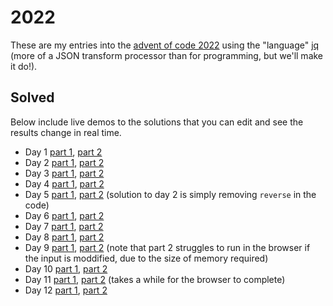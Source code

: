 # 2022

These are my entries into the [advent of code 2022](https://adventofcode.com/2022) using the "language" [jq](https://stedolan.github.io/jq/) (more of a JSON transform processor than for programming, but we'll make it do!).

## Solved

Below include live demos to the solutions that you can edit and see the results change in real time.

- Day 1 [part 1](https://jqterm.com/ff764509777096eb5a92fc89baa13547?query=split%28%22%5Cn%5Cn%22%29%20%7C%20map%28split%28%22%5Cn%22%29%20%7C%20map%28tonumber%3F%29%20%7C%20add%29%20%7C%20max&slurp=true&raw-input=true), [part 2](https://jqterm.com/ff764509777096eb5a92fc89baa13547?query=split%28%22%5Cn%5Cn%22%29%20%7C%20map%28split%28%22%5Cn%22%29%20%7C%20map%28tonumber%3F%29%20%7C%20add%29%20%7C%20sort%5B-3%3A%5D%20%7C%20add&slurp=true&raw-input=true)
- Day 2 [part 1](https://jqterm.com/a41db175eab863e7205a04275edf2da7?query=def%20values%3A%20%7B%20A%3A%20-1%2C%20B%3A%20-2%2C%20C%3A%20-3%2C%20X%3A%201%2C%20Y%3A%202%2C%20Z%3A%203%20%7D%5B.%5D%3B%0A%0A%23%20-2%20%3D%20win%2C%20-1%20%3D%20lose%2C%200%20%3D%20draw%2C%201%20%3D%20win%2C%202%20%3D%20lose%0A%23%20so%20we%20adjust%20the%20values%20for%20the%20scoring%0Adef%20score%3A%0A%20%20add%20%7C%0A%20%20if%20.%20%3D%3D%20-2%20then%201%0A%20%20elif%20.%20%3D%3D%202%20then%20-1%0A%20%20else%20.%0A%20%20end%0A%3B%0A%0Adef%20scoring%3A%20if%20.%20%3C%200%20then%200%20elif%20.%20%3D%3D%200%20then%203%20else%206%20end%3B%0A%0A%7B%20A%3A%20%22X%22%2C%20B%3A%20%22Y%22%2C%20C%3A%20%22Z%22%20%7D%20as%20%24draw%20%7C%0A%7B%20A%3A%20%22Y%22%2C%20B%3A%20%22Z%22%2C%20C%3A%20%22X%22%20%7D%20as%20%24win%20%7C%0A%7B%20A%3A%20%22Z%22%2C%20B%3A%20%22X%22%2C%20C%3A%20%22Y%22%20%7D%20as%20%24lose%20%7C%0A%0Adef%20predict%3A%0A%09if%20.%5B1%5D%20%3D%3D%20%22X%22%20then%20%5B.%5B0%5D%2C%20%24lose%5B.%5B0%5D%5D%5D%0A%09elif%20.%5B1%5D%20%3D%3D%20%22Y%22%20then%20%5B.%5B0%5D%2C%20%24draw%5B.%5B0%5D%5D%5D%0A%09else%20%5B.%5B0%5D%2C%20%24win%5B.%5B0%5D%5D%5D%0A%09end%0A%3B%0A%0Asplit%28%22%5Cn%22%29%20%7C%0Amap%28%0A%20%20select%28.%20!%3D%20%22%22%29%20%7C%20%23%20filter%20empty%0A%20%20split%28%22%20%22%29%20%7C%20%23%20get%20left%20and%20right%0A%20%20predict%20%7C%0A%20%20map%28values%29%20%7C%20%23%20convert%20to%20scoring%0A%20%20score%20as%20%24win%20%7C%20%23%20capture%20whether%20it%20was%20win%2C%20lose%20or%20draw%0A%20%20.%5B1%5D%20%2B%20%28%24win%20%7C%20scoring%29%0A%29%20%7C%20add%0A&slurp=true&raw-input=true), [part 2](https://jqterm.com/a41db175eab863e7205a04275edf2da7?query=def%20values%3A%20%7B%20A%3A%20-1%2C%20B%3A%20-2%2C%20C%3A%20-3%2C%20X%3A%201%2C%20Y%3A%202%2C%20Z%3A%203%20%7D%5B.%5D%3B%0A%0A%23%20-2%20%3D%20win%2C%20-1%20%3D%20lose%2C%200%20%3D%20draw%2C%201%20%3D%20win%2C%202%20%3D%20lose%0A%23%20so%20we%20adjust%20the%20values%20for%20the%20scoring%0Adef%20score%3A%0A%20%20add%20%7C%0A%20%20if%20.%20%3D%3D%20-2%20then%201%0A%20%20elif%20.%20%3D%3D%202%20then%20-1%0A%20%20else%20.%0A%20%20end%0A%3B%0A%0Adef%20scoring%3A%20if%20.%20%3C%200%20then%200%20elif%20.%20%3D%3D%200%20then%203%20else%206%20end%3B%0A%0A%7B%20A%3A%20%22X%22%2C%20B%3A%20%22Y%22%2C%20C%3A%20%22Z%22%20%7D%20as%20%24draw%20%7C%0A%7B%20A%3A%20%22Y%22%2C%20B%3A%20%22Z%22%2C%20C%3A%20%22X%22%20%7D%20as%20%24win%20%7C%0A%7B%20A%3A%20%22Z%22%2C%20B%3A%20%22X%22%2C%20C%3A%20%22Y%22%20%7D%20as%20%24lose%20%7C%0A%0Adef%20predict%3A%0A%09if%20.%5B1%5D%20%3D%3D%20%22X%22%20then%20%5B.%5B0%5D%2C%20%24lose%5B.%5B0%5D%5D%5D%0A%09elif%20.%5B1%5D%20%3D%3D%20%22Y%22%20then%20%5B.%5B0%5D%2C%20%24draw%5B.%5B0%5D%5D%5D%0A%09else%20%5B.%5B0%5D%2C%20%24win%5B.%5B0%5D%5D%5D%0A%09end%0A%3B%0A%0Asplit%28%22%5Cn%22%29%20%7C%0Amap%28%0A%20%20select%28.%20!%3D%20%22%22%29%20%7C%20%23%20filter%20empty%0A%20%20split%28%22%20%22%29%20%7C%20%23%20get%20left%20and%20right%0A%20%20predict%20%7C%0A%20%20map%28values%29%20%7C%20%23%20convert%20to%20scoring%0A%20%20score%20as%20%24win%20%7C%20%23%20capture%20whether%20it%20was%20win%2C%20lose%20or%20draw%0A%20%20.%5B1%5D%20%2B%20%28%24win%20%7C%20scoring%29%0A%29%20%7C%20add%0A&slurp=true&raw-input=true)
- Day 3 [part 1](https://jqterm.com/0a9a8041baad77b6f10715a57fff4adf?query=def%20mapToNumbers%3A%20explode%20%7C%20map%28.%20-%2096%29%20%7C%20map%28if%20.%20%3C%200%20then%20.%20%2B%2058%20else%20.%20end%29%3B%0A%0Adef%20findRepeating%3A%0A%20%20length%20as%20%24l%20%7C%20split%28%22%22%29%20%7C%0A%20%20%28reduce%20.%5B0%3A%24l%2F2%5D%5B%5D%20as%20%24_%20%28%7B%7D%3B%20.%20%2B%20%7B%20%22%5C%28%24_%29%22%3A%201%20%7D%20%29%29%20as%20%24start%20%7C%0A%20%20reduce%20.%5B%24l%2F2%3A%5D%5B%5D%20as%20%24_%20%28%24start%3B%20if%20.%5B%24_%5D%20%3D%3D%201%20then%20.%5B%24_%5D%20%2B%3D%201%20else%20.%20end%29%20%7C%0A%20%20to_entries%20%7C%20map%28select%28.value%20%3E%201%29%29%20%7C%20first.key%0A%3B%0A%0Adef%20parse%3A%20split%28%22%5Cn%22%29%20%7C%20map%28select%28.%20!%3D%20%22%22%29%29%3B%0A%0Aparse%20%7C%20map%28findRepeating%29%20%7C%20join%28%22%22%29%20%7C%20mapToNumbers%20%7C%20add%0A&slurp=true&raw-input=true), [part 2](https://jqterm.com/0a9a8041baad77b6f10715a57fff4adf?query=def%20mapToNumbers%3A%20explode%20%7C%20map%28.%20-%2096%29%20%7C%20map%28if%20.%20%3C%200%20then%20.%20%2B%2058%20else%20.%20end%29%3B%0A%0Adef%20findRepeating%3A%20%0A%20%20.%20as%20%24in%20%7C%20%0A%20%20%28reduce%20%28%24in%5B0%5D%20%7C%20split%28%22%22%29%29%5B%5D%20as%20%24_%20%28%7B%7D%3B%20.%20%2B%20%7B%20%24_%3A%201%20%7D%20%29%29%20%7C%20.%20as%20%24a%20%7C%0A%20%20reduce%20%28%24in%5B1%5D%20%7C%20split%28%22%22%29%29%5B%5D%20as%20%24_%20%28%24a%3B%20if%20.%5B%24_%5D%20%3D%3D%201%20then%20.%5B%24_%5D%20%2B%3D%201%20else%20.%20end%29%20%7C%20.%20as%20%24b%20%7C%0A%20%20reduce%20%28%24in%5B2%5D%20%7C%20split%28%22%22%29%29%5B%5D%20as%20%24_%20%28%24b%3B%20if%20.%5B%24_%5D%20%3D%3D%202%20then%20.%5B%24_%5D%20%2B%3D%201%20else%20.%20end%29%20%7C%0A%20%20to_entries%20%7C%20map%28select%28.value%20%3E%202%29%29%20%7C%20first.key%0A%3B%0A%0Adef%20parse%3A%20split%28%22%5Cn%22%29%20%7C%20map%28select%28.%20!%3D%20%22%22%29%29%3B%0A%0Adef%20group%28%24n%29%3A%20.%20as%20%24input%20%7C%20reduce%20range%20%280%3B%20length%3B%20%24n%29%20as%20%24i%20%28%5B%5D%3B%20.%20%2B%20%5B%24input%5B%24i%3A%24i%2B%24n%5D%5D%29%3B%0A%0Aparse%20%7C%20group%283%29%20%7C%20map%28findRepeating%29%20%7C%20join%28%22%22%29%20%7C%20mapToNumbers%20%7C%20add&slurp=true&raw-input=true)
- Day 4 [part 1](https://jqterm.com/633b9ded392c4558cdb4e70a963272bf?query=def%20parse%3A%20split%28%22%5Cn%22%29%20%7C%20map%28select%28.%20!%3D%20%22%22%29%20%7C%20split%28%22%2C%22%29%20%7C%20map%28split%28%22-%22%29%20%7C%20map%28tonumber%29%29%29%3B%0Adef%20asRange%3A%0A%09%28flatten%20%7C%20%7B%20min%3A%20min%2C%20max%3A%20max%20%7D%29%20as%20%24range%20%7C%0A%20%20map%28%0A%20%20%20%20%28.%5B0%5D%20%3E%20%24range.min%29%20or%20%28.%5B1%5D%20%3C%20%24range.max%29%0A%20%20%29%20%7C%20select%28%28.%5B0%5D%20and%20.%5B1%5D%29%20%7C%20not%29%0A%3B%0Aparse%20%7C%20map%28asRange%29%20%7C%20length%0A&slurp=true&raw-input=true), [part 2](https://jqterm.com/633b9ded392c4558cdb4e70a963272bf?query=def%20parse%3A%20split%28%22%5Cn%22%29%20%7C%20map%28select%28.%20!%3D%20%22%22%29%20%7C%20split%28%22%2C%22%29%20%7C%20map%28split%28%22-%22%29%20%7C%20map%28tonumber%29%29%29%3B%0A%0Aparse%20%7C%20map%28%0A%09%28flatten%20%7C%20max%20-%20min%29%20as%20%24range%20%7C%20%0A%09map%28max%20-%20min%29%20%7C%20%24range%20-%20add%0A%29%20%7C%20map%28select%28.%20%3E%200%20%7C%20not%29%29%20%7C%20length&slurp=true&raw-input=true)
- Day 5 [part 1](https://jqterm.com/e800b0fd6d97106e263952a776554891?query=def%20stripEmpty%3A%20map%28select%28.%20!%3D%20%22%22%20and%20.%20!%3D%20%22%20%22%29%29%3B%0A%0Adef%20parse%3A%20split%28%22%5Cn%5Cn%22%29%20%7C%20map%28split%28%22%5Cn%22%29%20%7C%20stripEmpty%29%20%7C%20%7B%20stack%3A%20.%5B0%5D%2C%20moves%3A%20.%5B1%5D%20%7D%3B%0A%0Adef%20getRows%28%24cols%29%3A%0A%20%20.%20as%20%24stack%20%7C%0A%20%20reduce%20range%20%280%3B%20%24cols%20*%204%3B%204%29%20as%20%24i%20%28%0A%20%20%20%20%5B%5D%3B%0A%20%20%20%20.%20%2B%20%5B%24stack%5B%24i%2B1%3A%24i%2B2%5D%5D%0A%20%20%29%3B%0A%0Adef%20parseStack%3A%0A%20%20.stack%20%7C%20reverse%20as%20%24stack%20%7C%0A%20%20%28%24stack%5B0%5D%20%7C%20split%28%22%20%22%29%20%7C%20stripEmpty%20%7C%20length%29%20as%20%24cols%20%7C%0A%20%20%24stack%5B1%3A%5D%20%7C%20map%28getRows%28%24cols%29%29%20%7C%20transpose%20%7C%20map%28stripEmpty%29%0A%3B%0A%0Adef%20parseMove%3A%20split%28%22%20%22%29%20%7C%20%7B%20n%3A%20.%5B1%5D%20%7C%20tonumber%2C%20from%3A%20%28.%5B3%5D%20%7C%20tonumber%20-1%29%2C%20to%3A%20%28.%5B5%5D%20%7C%20tonumber%20-1%29%20%7D%3B%0A%0Adef%20processMoves%3A%0A%20%20reduce%20%28.moves%20%7C%20map%28parseMove%29%29%5B%5D%20as%20%24move%20%28%0A%20%20%20%20.stack%3B%20%23%20initial%20state%0A%20%20%20%20%28.%5B%24move.from%5D%5B-%24move.n%3A%5D%20%7C%20reverse%29%20as%20%24target%20%7C%20%23%20copy%0A%20%20%20%20.%5B%24move.from%5D%20%3D%20.%5B%24move.from%5D%5B%3A-%24move.n%5D%20%7C%20%23%20remove%0A%20%20%20%20.%5B%24move.to%5D%20%2B%3D%20%24target%20%23%20add%0A%20%20%29%0A%3B%0A%0Aparse%20%7C%0A.%20%2B%20%7B%20stack%3A%20parseStack%20%7D%20%7C%0AprocessMoves%20%7C%0Amap%28.%5B-1%5D%29%20%7C%20%0Ajoin%28%22%22%29%0A&slurp=true&raw-input=true&raw=true), [part 2](https://jqterm.com/e800b0fd6d97106e263952a776554891?query=def%20stripEmpty%3A%20map%28select%28.%20!%3D%20%22%22%20and%20.%20!%3D%20%22%20%22%29%29%3B%0A%0Adef%20parse%3A%20split%28%22%5Cn%5Cn%22%29%20%7C%20map%28split%28%22%5Cn%22%29%20%7C%20stripEmpty%29%20%7C%20%7B%20stack%3A%20.%5B0%5D%2C%20moves%3A%20.%5B1%5D%20%7D%3B%0A%0Adef%20getRows%28%24cols%29%3A%0A%20%20.%20as%20%24stack%20%7C%0A%20%20reduce%20range%20%280%3B%20%24cols%20*%204%3B%204%29%20as%20%24i%20%28%0A%20%20%20%20%5B%5D%3B%0A%20%20%20%20.%20%2B%20%5B%24stack%5B%24i%2B1%3A%24i%2B2%5D%5D%0A%20%20%29%3B%0A%0Adef%20parseStack%3A%0A%20%20.stack%20%7C%20reverse%20as%20%24stack%20%7C%0A%20%20%28%24stack%5B0%5D%20%7C%20split%28%22%20%22%29%20%7C%20stripEmpty%20%7C%20length%29%20as%20%24cols%20%7C%0A%20%20%24stack%5B1%3A%5D%20%7C%20map%28getRows%28%24cols%29%29%20%7C%20transpose%20%7C%20map%28stripEmpty%29%0A%3B%0A%0Adef%20parseMove%3A%20split%28%22%20%22%29%20%7C%20%7B%20n%3A%20.%5B1%5D%20%7C%20tonumber%2C%20from%3A%20%28.%5B3%5D%20%7C%20tonumber%20-1%29%2C%20to%3A%20%28.%5B5%5D%20%7C%20tonumber%20-1%29%20%7D%3B%0A%0Adef%20processMoves%3A%0A%20%20reduce%20%28.moves%20%7C%20map%28parseMove%29%29%5B%5D%20as%20%24move%20%28%0A%20%20%20%20.stack%3B%20%23%20initial%20state%0A%20%20%20%20.%5B%24move.from%5D%5B-%24move.n%3A%5D%20as%20%24target%20%7C%20%23%20copy%0A%20%20%20%20.%5B%24move.from%5D%20%3D%20.%5B%24move.from%5D%5B%3A-%24move.n%5D%20%7C%20%23%20remove%0A%20%20%20%20.%5B%24move.to%5D%20%2B%3D%20%24target%20%23%20add%0A%20%20%29%0A%3B%0A%0Aparse%20%7C%0A.%20%2B%20%7B%20stack%3A%20parseStack%20%7D%20%7C%0AprocessMoves%20%7C%0Amap%28.%5B-1%5D%29%20%7C%20%0Ajoin%28%22%22%29%0A&slurp=true&raw-input=true&raw=true) (solution to day 2 is simply removing `reverse` in the code)
- Day 6 [part 1](https://jqterm.com/656c5189b2346d56b2ad5c9f4af97402?query=4%20as%20%24n%20%7C%0A.%20as%20%24input%20%7C%0A0%20%7C%20until%28%0A%20%20%28%24input%5B.%3A.%2B%24n%5D%20%7C%20explode%20%7C%20unique%20%7C%20length%29%20%3D%3D%20%24n%3B%0A%20%20.%20%2B%201%0A%29%20%7C%0A.%20%2B%20%24n&slurp=true&raw-input=true), [part 2](https://jqterm.com/656c5189b2346d56b2ad5c9f4af97402?query=14%20as%20%24n%20%7C%0A.%20as%20%24input%20%7C%0A0%20%7C%20until%28%0A%20%20%28%24input%5B.%3A.%2B%24n%5D%20%7C%20explode%20%7C%20unique%20%7C%20length%29%20%3D%3D%20%24n%3B%0A%20%20.%20%2B%201%0A%29%20%7C%0A.%20%2B%20%24n&slurp=true&raw-input=true)
- Day 7 [part 1](https://jqterm.com/edc25c50ed0c5168f221a6f934bb0824?query=def%20log%28s%29%3A%20.%20as%20%24_%20%7C%20%5Bs%5D%20%7C%20debug%20%7C%20%24_%3B%0Adef%20parse%3A%20split%28%22%5Cn%22%29%20%7C%20map%28select%28.%20!%3D%20%22%22%29%29%3B%0Adef%20parseLine%3A%0A%09split%28%22%20%22%29%20%7C%0A%09if%20.%5B0%5D%20%3D%3D%20%22dir%22%20then%0A%09%09%7B%20file%3A%20%22%5C%28.%5B1%5D%29%22%2C%20contents%3A%20%7B%7D%2C%20type%3A%20%22dir%22%20%7D%0A%09else%0A%09%09%7B%20file%3A%20%22%5C%28.%5B1%5D%29%22%2C%20size%3A%20.%5B0%5D%20%7C%20tonumber%2C%20type%3A%20%22file%22%20%7D%0A%09end%0A%3B%0A%0Adef%20cd%28%24path%29%3A%0A%20%20if%20%24path%20%3D%3D%20%22..%22%20then%0A%20%20%20%20.pwd%20%3D%20.pwd%5B%3A-1%5D%20%23%20pop%0A%20%20else%0A%20%20%20%20.pwd%20%2B%3D%20%5B%24path%5D%20%7C%0A%20%20%20%20setpath%28.pwd%3B%20%7B%20_files%3A%20%5B%5D%20%7D%29%0A%20%20end%0A%3B%0A%0Adef%20doCommand%28%24cmd%29%3A%0A%09if%20%28%24cmd%20%7C%20startswith%28%22%24%20cd%22%29%29%20then%0A%09%09%28%24cmd%20%7C%20split%28%22%20%22%29%20%7C%20.%5B2%5D%29%20as%20%24path%20%7C%0A%20%20%20%20cd%28%24path%29%0A%09elif%20%24cmd%20%7C%20startswith%28%22%24%20ls%22%29%20then%0A%20%20%20%20.%0A%09else%0A%20%20%20%20%28%24cmd%20%7C%20parseLine%29%20as%20%24res%20%7C%0A%20%20%20%20if%20%24res.type%20%3D%3D%20%22file%22%20then%0A%20%20%20%20%20%20%28getpath%28.pwd%20%2B%20%5B%22_files%22%5D%29%20%2B%20%5B%24res%5D%29%20as%20%24res%20%7C%0A%20%20%20%20%20%20setpath%28.pwd%20%2B%20%5B%22_files%22%5D%3B%20%24res%29%0A%20%20%20%20else%20.%20end%0A%09end%0A%3B%0A%0Adef%20buildTree%28%24fs%29%3A%0A%20%20reduce%20.%5B%5D%20as%20%24line%20%28%0A%20%20%20%20%24fs%3B%20%23%20initial%20state%0A%20%20%20%20doCommand%28%24line%29%0A%20%20%29%0A%3B%0A%0Adef%20calc%3A%0A%20%20walk%28%0A%20%20%20%20if%20type%20%3D%3D%20%22object%22%20and%20._files%3F%20then%0A%20%20%20%20%20._size%20%3D%20%28%5B..%5D%20%7C%20map%28select%28._files%3F%29._files%20%7C%20map%28.size%29%20%7C%20add%29%29%0A%20%20%20%20else%20.%20end%0A%20%20%29%0A%3B%0A%0Adef%20total%3A%0A%20%20%5B..%5D%20%7C%20map%28select%28._size%3F%29._size%20%7C%20add%29%20%7C%20map%28select%28.%20%3C%3D%20100000%29%29%20%7C%20add%0A%3B%0A%0A%7B%20%22%2F%22%3A%20%7B%7D%2C%20%22pwd%22%3A%20%5B%22%2F%22%5D%20%7D%20as%20%24fs%20%7C%0A%0Aparse%5B1%3A%5D%20%7C%20buildTree%28%24fs%29%20%7C%20calc%20%7C%20total%0A&slurp=true&raw-input=true), [part 2](https://jqterm.com/edc25c50ed0c5168f221a6f934bb0824?query=def%20log%28s%29%3A%20.%20as%20%24_%20%7C%20%5Bs%5D%20%7C%20debug%20%7C%20%24_%3B%0Adef%20parse%3A%20split%28%22%5Cn%22%29%20%7C%20map%28select%28.%20!%3D%20%22%22%29%29%3B%0Adef%20parseLine%3A%0A%09split%28%22%20%22%29%20%7C%0A%09if%20.%5B0%5D%20%3D%3D%20%22dir%22%20then%0A%09%09%7B%20file%3A%20%22%5C%28.%5B1%5D%29%22%2C%20contents%3A%20%7B%7D%2C%20type%3A%20%22dir%22%20%7D%0A%09else%0A%09%09%7B%20file%3A%20%22%5C%28.%5B1%5D%29%22%2C%20size%3A%20.%5B0%5D%20%7C%20tonumber%2C%20type%3A%20%22file%22%20%7D%0A%09end%0A%3B%0A%0Adef%20cd%28%24path%29%3A%0A%20%20if%20%24path%20%3D%3D%20%22..%22%20then%0A%20%20%20%20.pwd%20%3D%20.pwd%5B%3A-1%5D%20%23%20pop%0A%20%20else%0A%20%20%20%20.pwd%20%2B%3D%20%5B%24path%5D%20%7C%0A%20%20%20%20setpath%28.pwd%3B%20%7B%20_files%3A%20%5B%5D%20%7D%29%0A%20%20end%0A%3B%0A%0Adef%20doCommand%28%24cmd%29%3A%0A%09if%20%28%24cmd%20%7C%20startswith%28%22%24%20cd%22%29%29%20then%0A%09%09%28%24cmd%20%7C%20split%28%22%20%22%29%20%7C%20.%5B2%5D%29%20as%20%24path%20%7C%0A%20%20%20%20cd%28%24path%29%0A%09elif%20%24cmd%20%7C%20startswith%28%22%24%20ls%22%29%20then%0A%20%20%20%20.%0A%09else%0A%20%20%20%20%28%24cmd%20%7C%20parseLine%29%20as%20%24res%20%7C%0A%20%20%20%20if%20%24res.type%20%3D%3D%20%22file%22%20then%0A%20%20%20%20%20%20%28getpath%28.pwd%20%2B%20%5B%22_files%22%5D%29%20%2B%20%5B%24res%5D%29%20as%20%24res%20%7C%0A%20%20%20%20%20%20setpath%28.pwd%20%2B%20%5B%22_files%22%5D%3B%20%24res%29%0A%20%20%20%20else%20.%20end%0A%09end%0A%3B%0A%0Adef%20buildTree%28%24fs%29%3A%0A%20%20reduce%20.%5B%5D%20as%20%24line%20%28%0A%20%20%20%20%24fs%3B%20%23%20initial%20state%0A%20%20%20%20doCommand%28%24line%29%0A%20%20%29%0A%3B%0A%0Adef%20calc%3A%0A%20%20walk%28%0A%20%20%20%20if%20type%20%3D%3D%20%22object%22%20and%20._files%3F%20then%0A%20%20%20%20%20._size%20%3D%20%28%5B..%5D%20%7C%20map%28select%28._files%3F%29._files%20%7C%20map%28.size%29%20%7C%20add%29%29%0A%20%20%20%20else%20.%20end%0A%20%20%29%0A%3B%0A%0Adef%20totals%3A%0A%20%20%5B..%5D%20%7C%20map%28select%28._size%3F%29._size%20%7C%20add%29%0A%3B%0A%0A%7B%20%22%2F%22%3A%20%7B%7D%2C%20%22pwd%22%3A%20%5B%22%2F%22%5D%20%7D%20as%20%24fs%20%7C%0A70000000%20as%20%24total%20%7C%0A30000000%20as%20%24min%20%7C%0Aparse%5B1%3A%5D%20%7C%20buildTree%28%24fs%29%20%7C%0Acalc%20%7C%0Atotals%20%7C%0Asort%20%7C%0A%28%24total%20-%20last%29%20as%20%24available%20%7C%0Amap%28select%28%0A%20%20%28%24available%20%2B%20.%29%20%3E%20%24min%0A%29%29%20%7C%20first%0A&slurp=true&raw-input=true)
- Day 8 [part 1](https://jqterm.com/a1d8b5dbbc82a3775431a28dc3cbda9d?query=def%20parse%3A%0A%09split%28%22%5Cn%22%29%20%7C%0A%09map%28select%28.%20!%3D%20%22%22%29%20%7C%0A%09%20%20%20%20split%28%22%22%29%20%7C%0A%09%09map%28tonumber%29%0A%09%29%20%7C%0A%09to_entries%20%7C%0A%09map%28%0A%09%09.key%20as%20%24y%20%7C%0A%20%20%20%20%20%20%09.value%20%7C%0A%20%20%20%20%20%20%09to_entries%20%7C%0A%20%20%20%20%20%20%09map%28%0A%09%09%09.%20%2B%20%7B%20x%3A%20.key%2C%20y%3A%20%24y%20%7D%20%7C%0A%20%20%20%20%20%20%20%20%20%20%09del%28.key%29%0A%09%09%29%0A%09%29%0A%3B%0A%0Adef%20find%28%24trees%29%3A%0A%20%20%24trees%20%7C%0A%09.%5B1%3A-1%5D%20%7C%0A%20%20map%28%0A%20%20%20%20first%20as%20%24first%20%7C%0A%20%20%20%20.%5B1%3A-1%5D%20%7C%0A%20%20%20%20%20%20%23%20log%28%24first%2C.%29%7C%0A%20%20%20%20reduce%20.%5B%5D%20as%20%24_%20%28%0A%20%20%20%20%20%20%5B%24first%5D%3B%0A%20%20%20%20%20%20if%20%24_.value%20%3E%20last.value%20then%0A%20%20%20%20%20%20%20%20.%20%2B%20%5B%24_%5D%0A%20%20%20%20%20%20else%0A%20%20%20%20%20%20%20%20.%0A%20%20%20%20%20%20end%0A%20%20%20%20%29%20%7C%20.%5B1%3A%5D%0A%20%20%29%0A%3B%0A%0Aparse%20%7C%0A.%20as%20%24input%20%7C%0A%5B%0A%20%20find%28.%29%2C%0A%20%20find%28map%28reverse%29%29%2C%0A%20%20find%28transpose%29%2C%0A%20%20find%28transpose%20%7C%20map%28reverse%29%29%0A%5D%20%7C%0Aflatten%20%7C%0Amap%28select%28.%20!%3D%20null%29%29%20%7C%0Aunique%20%7C%0Alength%20as%20%24inner%20%7C%0A%24input%20%7C%0Afirst%20%7C%0Alength%20*%202%20%2B%20%28%24input%20%7C%20transpose%20%7C%20first%20%7C%20%28length%20-%202%29%20*%202%29%20%2B%20%24inner%0A&slurp=true&raw-input=true), [part 2](https://jqterm.com/a1d8b5dbbc82a3775431a28dc3cbda9d?query=def%20parse%3A%0A%09split%28%22%5Cn%22%29%20%7C%0A%09map%28select%28.%20!%3D%20%22%22%29%20%7C%0A%09%20%20%20%20split%28%22%22%29%20%7C%0A%09%09map%28tonumber%29%0A%09%29%20%7C%0A%09to_entries%20%7C%0A%09map%28%0A%09%09.key%20as%20%24y%20%7C%0A%20%20%20%20%20%20%09.value%20%7C%0A%20%20%20%20%20%20%09to_entries%20%7C%0A%20%20%20%20%20%20%09map%28%0A%09%09%09.%20%2B%20%7B%20x%3A%20.key%2C%20y%3A%20%24y%20%7D%20%7C%0A%20%20%20%20%20%20%20%20%20%20%09del%28.key%29%0A%09%09%29%0A%09%29%0A%3B%0A%0Adef%20find%3A%0A%20%20map%28%20%23%20each%20row%0A%20%20%20%20.%20as%20%24input%20%7C%0A%20%20%20%20%5Bforeach%20range%280%3B%20length%29%20as%20%24i%20%28%0A%20%20%20%20%20%20%24input%5B0%5D%3B%0A%20%20%20%20%20%20%24input%5B%24i%5D%20as%20%24current%20%7C%0A%20%20%20%20%20%20%24input%5B%24i%2B1%3A%5D%20%7C%0A%20%20%20%20%20%20length%20as%20%24n%20%7C%0A%20%20%20%20%20%20if%20%24n%20%3D%3D%200%20then%0A%20%20%20%20%20%20%20%200%0A%20%20%20%20%20%20else%0A%20%20%20%20%20%20%20%20until%28%0A%20%20%20%20%20%20%20%20%20%20%28length%20%3D%3D%200%29%20or%20%28first.value%20%3E%3D%20%24current.value%29%3B%0A%20%20%20%20%20%20%20%20%20%20.%5B1%3A%5D%0A%20%20%20%20%20%20%20%20%29%20%7C%0A%0A%20%20%20%20%20%20%20%20if%20length%20%3D%3D%200%20then%0A%20%20%20%20%20%20%20%20%20%200%0A%20%20%20%20%20%20%20%20else%0A%20%20%20%20%20%20%20%20%20%20length%20-%201%0A%20%20%20%20%20%20%20%20end%20%7C%0A%0A%20%20%20%20%20%20%20%20%28%24n%20-%20length%29%0A%20%20%20%20%20%20end%20%7C%0A%20%20%20%20%20%20.%20as%20%24score%20%7C%0A%0A%20%20%20%20%20%20%24input%5B%24i%5D%20%2B%20%7B%20score%3A%20%28%24score%20*%20%28%24input%5B%24i%5D.score%20%2F%2F%201%29%29%20%7D%0A%20%20%20%20%20%20%3B%0A%0A%20%20%20%20%20%20.%20%23%20emit%0A%20%20%20%20%29%5D%0A%20%20%29%0A%3B%0A%0Aparse%20%7C%0Afind%20%7C%0Amap%28reverse%29%20%7C%0Afind%20%7C%0Atranspose%20%7C%0Afind%20%7C%0Amap%28reverse%29%20%7C%0Afind%20%7C%0Aflatten%20%7C%0Amax_by%28.score%29%20%7C%0A.score%0A&slurp=true&raw-input=true)
- Day 9 [part 1](https://jqterm.com/304f9590d16035b539a8435f44440896?query=def%20parse%3A%20split%28%22%5Cn%22%29%20%7C%20map%28select%28.%20!%3D%20%22%22%29%20%7C%20split%28%22%20%22%29%20%7C%20%7B%20dir%3A%20.%5B0%5D%2C%20n%3A%20.%5B1%5D%20%7C%20tonumber%20%7D%29%20%3B%0A%0Adef%20calcGrid%3A%0A%20%20%5B%7B%20%20x%3A%200%2C%20y%3A%200%20%7D%5D%20as%20%24grid%20%7C%0A%20%20.%20as%20%24steps%20%7C%0A%20%20reduce%20range%280%3B%20length%29%20as%20%24i%20%28%0A%20%20%20%20%24grid%3B%0A%20%20%20%20if%20%24steps%5B%24i%5D.dir%20%3D%3D%20%22R%22%20then%0A%20%20%20%20%20%20.%20%2B%20%5B%7B%20x%3A%20%28last.x%20%2B%20%24steps%5B%24i%5D.n%29%2C%20y%3A%20last.y%20%7D%5D%0A%20%20%20%20elif%20%24steps%5B%24i%5D.dir%20%3D%3D%20%22L%22%20then%0A%20%20%20%20%20%20.%20%2B%20%5B%7B%20x%3A%20%28last.x%20-%20%24steps%5B%24i%5D.n%29%2C%20y%3A%20last.y%20%7D%5D%0A%20%20%20%20elif%20%24steps%5B%24i%5D.dir%20%3D%3D%20%22U%22%20then%0A%20%20%20%20%20%20.%20%2B%20%5B%7B%20x%3A%20last.x%2C%20y%3A%20%28last.y%20%2B%20%24steps%5B%24i%5D.n%29%20%7D%5D%0A%20%20%20%20else%0A%20%20%20%20%20%20.%20%2B%20%5B%7B%20x%3A%20last.x%2C%20y%3A%20%28last.y%20-%20%24steps%5B%24i%5D.n%29%20%7D%5D%0A%20%20%20%20end%0A%20%20%29%20%7C%20%7B%0A%20%20%20%20width%3A%20%28%28max_by%28.x%29.x%20-%20min_by%28.x%29.x%29%20%2B%201%29%2C%0A%20%20%20%20height%3A%20%28%28max_by%28.y%29.y%20-%20min_by%28.y%29.y%29%20%2B%201%29%2C%0A%20%20%20%20extra%3A%20%5B%28min_by%28.x%29.x%20%7C%20fabs%29%2C%20%28min_by%28.y%29.y%20%7C%20fabs%29%5D%0A%20%20%7D%0A%3B%0A%0Adef%20repeatN%28%24n%29%3A%20.%20as%20%24_%20%7C%20%5Brange%280%3B%20%24n%29%5D%20%7C%20map%28%24_%29%20%7C%20join%28%22%22%29%3B%0Adef%20stepValue%3A%0A%20%20%20%20if%20.s%20then%0A%20%20%20%20%20%20%22s%22%0A%20%20%20%20elif%20.h%20then%0A%20%20%20%20%20%20%22H%22%0A%20%20%20%20elif%20.t%20then%0A%20%20%20%20%20%20%22T%22%0A%20%20%20%20elif%20.visited%20then%0A%20%20%20%20%20%20%22%23%22%0A%20%20%20%20else%0A%20%20%20%20%20%20%22.%22%0A%20%20%20%20end%0A%3B%0Adef%20renderState%28%24grid%29%3A%0A%20%20.%20as%20%24movement%20%7C%0A%20%20reduce%20range%280%3B%20%24grid.height%29%20as%20%24y%20%28%0A%20%20%20%20%5B%5D%3B%0A%20%20%20%20.%20%2B%20%5Breduce%20range%280%3B%20%24grid.width%29%20as%20%24x%20%28%0A%20%20%20%20%20%20%5B%5D%3B%0A%20%20%20%20%20%20.%20%2B%20%5B%28%24movement%5B%24y%5D%5B%24x%5D%20%7C%20stepValue%29%20%2F%2F%20%22.%22%5D%0A%20%20%20%20%29%20%7C%20join%28%22%22%29%5D%0A%20%20%29%20%7C%20reverse%20%7C%20join%28%22%5Cn%22%29%3B%0A%0Adef%20splitter%28%24n%29%3A%20%22~%22%20%7C%20repeatN%28%24n%29%3B%0Adef%20clear%3A%20%22%5Cn%22%20%7C%20repeatN%282%29%3B%0Adef%20count%3A%20flatten%20%7C%20map%28select%28.visited%29%29%20%7C%20length%3B%0Adef%20render%28%24grid%29%3A%20%22%5C%28splitter%28%24grid.width%29%29%5Cn%5C%28renderState%28%24grid%29%29%5Cn%5C%28splitter%28%24grid.width%29%29%5Cn%5C%28count%29%5C%28clear%29%22%3B%0A%0Adef%20setInitialPoint%28%24grid%29%3A%0A%20%20%7B%20x%3A%20%24grid.extra%5B0%5D%2C%20y%3A%20%24grid.extra%5B1%5D%20%7D%20as%20%24init%20%7C%0A%20%20.grid%5B%24init.y%5D%5B%24init.x%5D%20%3D%20%7B%20visited%3A%20true%2C%20t%3A%20true%2C%20h%3A%20true%2C%20s%3A%20true%20%7D%20%2B%20%24init%20%7C%0A%20%20.head%20%3D%20%24init%20%7C%0A%20%20.tail%20%3D%20%24init%20%7C%0A%20%20.%0A%3B%0A%0Adef%20init%28%24grid%29%3A%0A%20%20reduce%20range%280%3B%20%24grid.height%29%20as%20%24y%20%28%0A%20%20%20%20%5B%5D%3B%0A%20%20%20%20.%20%2B%20%5Breduce%20range%280%3B%20%24grid.width%29%20as%20%24x%20%28%0A%20%20%20%20%20%20%5B%5D%3B%0A%20%20%20%20%20%20.%20%2B%20%5B%7B%20x%3A%20%24x%2C%20y%3A%20%24y%2C%20visited%3A%20false%20%7D%5D%0A%20%20%20%20%29%5D%0A%20%20%29%20%7C%0A%20%20%7B%20grid%3A%20.%20%7D%20%7C%0A%20%20setInitialPoint%28%24grid%29%0A%3B%0A%0A%0Adef%20remove%28%24point%29%3A%20.grid%5B.%5B%24point%5D.y%5D%5B.%5B%24point%5D.x%5D%5B%24point%5B0%3A1%5D%5D%20%3D%20false%20%7C%20.%3B%0Adef%20add%28%24point%29%3A%20.grid%5B.%5B%24point%5D.y%5D%5B.%5B%24point%5D.x%5D%5B%24point%5B0%3A1%5D%5D%20%3D%20true%20%7C%20.%3B%0A%0Adef%20visit%3A%20.grid%5B.tail.y%5D%5B.tail.x%5D.visited%20%3D%20true%20%7C%20.%20%3B%0A%0Adef%20moveSingleAxis%28%24x%3B%20%24y%29%3A%0A%20%20if%20%24x%20%3E%201%20then%0A%20%20%20%20.tail.x%20%2B%3D%20%28%24x-1%29%0A%20%20elif%20%24x%20%3C%20-1%20then%0A%20%20%20%20.tail.x%20-%3D%201%0A%20%20else%0A%20%20%20%20.%0A%20%20end%20%7C%0A%0A%20%20if%20%24y%20%3E%201%20then%0A%20%20%20%20.tail.y%20%2B%3D%20%28%24y-1%29%0A%20%20elif%20%24y%20%3C%20-1%20then%0A%20%20%20%20.tail.y%20-%3D%201%0A%20%20else%0A%20%20%20%20.%0A%20%20end%0A%3B%0A%0Adef%20moveT%3A%0A%20%20remove%28%22tail%22%29%20%7C%0A%20%20%28.head.x%20-%20.tail.x%29%20as%20%24x%20%7C%0A%20%20%28.head.y%20-%20.tail.y%29%20as%20%24y%20%7C%0A%0A%20%20if%20%24y%20%3D%3D%200%20or%20%24x%20%3D%3D%200%20then%20%23%20single%20axis%20movement%0A%20%20%20%20moveSingleAxis%28%24x%3B%20%24y%29%0A%20%20else%20%23%20diagonal%0A%20%20%20%20if%20%24y%20%7C%20fabs%20%3D%3D%202%20then%0A%20%20%20%20%20%20.tail.x%20%3D%20.head.x%20%7C%0A%20%20%20%20%20%20moveSingleAxis%280%3B%20%24y%29%0A%20%20%20%20elif%20%24x%20%7C%20fabs%20%3D%3D%202%20then%0A%20%20%20%20%20%20.tail.y%20%3D%20.head.y%20%7C%0A%20%20%20%20%20%20moveSingleAxis%28%24x%3B%200%29%0A%20%20%20%20else%0A%20%20%20%20%20%20.%0A%20%20%20%20end%0A%20%20end%20%7C%0A%20%20add%28%22tail%22%29%20%7C%0A%20%20visit%0A%3B%0A%0Adef%20moveH%28%24axis%3B%20%24direction%29%3A%0A%20%20%23%201.%20remove%20H%20from%20current%20position%0A%20%20remove%28%22head%22%29%20%7C%0A%20%20%23%202.%20update%20position%0A%20%20.head%5B%24axis%5D%20%3D%20%28.head%5B%24axis%5D%20%2B%20%24direction%29%20%7C%0A%20%20%23%203.%20update%20H%0A%20%20add%28%22head%22%29%20%7C%0A%20%20moveT%0A%3B%0Adef%20moveH%28%24axis%29%3A%20moveH%28%24axis%3B%201%29%3B%0A%0A%0Adef%20walkSteps%28%24state%3B%20%24grid%29%3A%0A%20%20.%20as%20%24steps%20%7C%0A%20%20foreach%20range%280%3B%20length%29%20as%20%24i%20%28%0A%20%20%20%20%24state%3B%0A%20%20%20%20%23%20update%0A%20%20%20%20%24steps%5B%24i%5D%20as%20%24dir%20%7C%0A%0A%20%20%20%20if%20%24dir%20%3D%3D%20%22R%22%20then%0A%20%20%20%20%20%20moveH%28%22x%22%29%0A%20%20%20%20elif%20%24dir%20%3D%3D%20%22L%22%20then%0A%20%20%20%20%20%20moveH%28%22x%22%3B%20-1%29%0A%20%20%20%20elif%20%24dir%20%3D%3D%20%22D%22%20then%0A%20%20%20%20%20%20moveH%28%22y%22%3B%20-1%29%0A%20%20%20%20else%0A%20%20%20%20%20%20moveH%28%22y%22%29%0A%20%20%20%20end%3B%0A%20%20%20%20.grid%20%7C%20render%28%24grid%29%0A%20%20%29%0A%3B%0A%0Adef%20explodeSteps%3A%0A%20%20reduce%20.%5B%5D%20as%20%24step%20%28%0A%20%20%20%20%5B%5D%3B%0A%20%20%20%20.%20%2B%20%28%5Brange%280%3B%20%24step.n%29%5D%20%7C%20map%28%24step.dir%29%29%0A%20%20%29%0A%3B%0A%0Aparse%20%7C%0AcalcGrid%20as%20%24grid%20%7C%0AexplodeSteps%20%7C%0AwalkSteps%28init%28%24grid%29%3B%20%24grid%29%0A&slurp=true&raw-input=true&raw=true), [part 2](https://jqterm.com/304f9590d16035b539a8435f44440896?query=def%20log%28s%29%3A%20.%20as%20%24_%20%7C%20if%20%5Bs%5D%20%7C%20length%20%3E%200%20then%20%5Bs%5D%20%7C%20debug%20else%20empty%20end%20%7C%20%24_%3B%0Adef%20log%28s%29%3A%20.%3B%20%23%20this%20let%27s%20me%20turn%20logging%20on%20and%20off%20easily%0A%0Adef%20parse%3A%20split%28%22%5Cn%22%29%20%7C%20map%28select%28.%20!%3D%20%22%22%29%20%7C%20split%28%22%20%22%29%20%7C%20%7B%20dir%3A%20.%5B0%5D%2C%20n%3A%20.%5B1%5D%20%7C%20tonumber%20%7D%29%20%3B%0A%0Adef%20calcGrid%3A%0A%20%20%5B%7B%20%20x%3A%200%2C%20y%3A%200%20%7D%5D%20as%20%24grid%20%7C%0A%20%20.%20as%20%24steps%20%7C%0A%20%20reduce%20range%280%3B%20length%29%20as%20%24i%20%28%0A%20%20%20%20%24grid%3B%0A%20%20%20%20if%20%24steps%5B%24i%5D.dir%20%3D%3D%20%22R%22%20then%0A%20%20%20%20%20%20.%20%2B%20%5B%7B%20x%3A%20%28last.x%20%2B%20%24steps%5B%24i%5D.n%29%2C%20y%3A%20last.y%20%7D%5D%0A%20%20%20%20elif%20%24steps%5B%24i%5D.dir%20%3D%3D%20%22L%22%20then%0A%20%20%20%20%20%20.%20%2B%20%5B%7B%20x%3A%20%28last.x%20-%20%24steps%5B%24i%5D.n%29%2C%20y%3A%20last.y%20%7D%5D%0A%20%20%20%20elif%20%24steps%5B%24i%5D.dir%20%3D%3D%20%22U%22%20then%0A%20%20%20%20%20%20.%20%2B%20%5B%7B%20x%3A%20last.x%2C%20y%3A%20%28last.y%20%2B%20%24steps%5B%24i%5D.n%29%20%7D%5D%0A%20%20%20%20else%0A%20%20%20%20%20%20.%20%2B%20%5B%7B%20x%3A%20last.x%2C%20y%3A%20%28last.y%20-%20%24steps%5B%24i%5D.n%29%20%7D%5D%0A%20%20%20%20end%0A%20%20%29%20%7C%20%7B%0A%20%20%20%20width%3A%20%28%28max_by%28.x%29.x%20-%20min_by%28.x%29.x%29%20%2B%201%29%2C%0A%20%20%20%20height%3A%20%28%28max_by%28.y%29.y%20-%20min_by%28.y%29.y%29%20%2B%201%29%2C%0A%20%20%20%20extra%3A%20%5B%28min_by%28.x%29.x%20%7C%20fabs%29%2C%20%28min_by%28.y%29.y%20%7C%20fabs%29%5D%0A%20%20%7D%0A%3B%0A%0Adef%20repeatN%28%24n%29%3A%20.%20as%20%24_%20%7C%20%5Brange%280%3B%20%24n%29%5D%20%7C%20map%28%24_%29%20%7C%20join%28%22%22%29%3B%0Adef%20stepValue%28%24tail%3B%20%24x%3B%20%24y%29%3A%0A%20%20%20%20%28%24tail%20%7C%20index%28%7B%20x%3A%20%24x%2C%20y%3A%20%24y%20%7D%29%29%20as%20%24index%20%7C%0A%20%20%20%20if%20.s%20then%0A%20%20%20%20%20%20%22s%22%0A%20%20%20%20elif%20.h%20then%0A%20%20%20%20%20%20%22H%22%0A%20%20%20%20elif%20.t%20then%0A%20%20%20%20%20%20%22T%22%0A%20%20%20%20elif%20.visited%20then%0A%20%20%20%20%20%20%22%23%22%0A%20%20%20%20elif%20%24index%20!%3D%20null%20then%0A%20%20%20%20%20%20%24index%20%7C%20tostring%0A%20%20%20%20else%0A%20%20%20%20%20%20%22.%22%0A%20%20%20%20end%0A%3B%0Adef%20renderState%28%24grid%29%3A%0A%20%20.snake%20as%20%24tail%20%7C%0A%20%20.grid%20as%20%24movement%20%7C%0A%20%20reduce%20range%280%3B%20%24grid.height%29%20as%20%24y%20%28%0A%20%20%20%20%5B%5D%3B%0A%20%20%20%20.%20%2B%20%5Breduce%20range%280%3B%20%24grid.width%29%20as%20%24x%20%28%0A%20%20%20%20%20%20%5B%5D%3B%0A%20%20%20%20%20%20.%20%2B%20%5B%28%24movement%5B%24y%5D%5B%24x%5D%20%7C%20stepValue%28%24tail%3B%20%24x%3B%20%24y%29%29%20%2F%2F%20%22.%22%5D%0A%20%20%20%20%29%20%7C%20join%28%22%22%29%5D%0A%20%20%29%20%7C%20reverse%20%7C%20join%28%22%5Cn%22%29%3B%0A%0Adef%20splitter%28%24n%29%3A%20%22~%22%20%7C%20repeatN%28%24n%29%3B%0Adef%20clear%3A%20%22%5Cn%22%20%7C%20repeatN%282%29%3B%0Adef%20count%3A%20flatten%20%7C%20map%28select%28.visited%29%29%20%7C%20length%3B%0Adef%20render%28%24grid%29%3A%20%22%5C%28splitter%28%24grid.width%29%29%5Cn%5C%28renderState%28%24grid%29%29%5Cn%5C%28splitter%28%24grid.width%29%29%5Cn%5C%28count%29%5C%28clear%29%22%3B%0A%0Adef%20setInitialPoint%28%24grid%29%3A%0A%20%20%7B%20x%3A%20%24grid.extra%5B0%5D%2C%20y%3A%20%24grid.extra%5B1%5D%20%7D%20as%20%24init%20%7C%0A%20%20log%28%22init%22%2C%20%24init%29%20%7C%0A%20%20.grid%5B%24init.y%5D%5B%24init.x%5D%20%3D%20%7B%20visited%3A%20true%2C%20h%3A%20true%2C%20s%3A%20true%20%7D%20%2B%20%24init%20%7C%0A%20%20.snake%20%3D%20%28%5Brange%280%3B9%29%5D%20%7C%20map%28%24init%29%29%20%7C%0A%20%20.tail%20%3D%20%24init%20%7C%0A%20%20.head%20%3D%20%24init%20%7C%0A%20%20.%0A%3B%0A%0Adef%20init%28%24grid%29%3A%0A%20%20reduce%20range%280%3B%20%24grid.height%29%20as%20%24y%20%28%0A%20%20%20%20%5B%5D%3B%0A%20%20%20%20.%20%2B%20%5Breduce%20range%280%3B%20%24grid.width%29%20as%20%24x%20%28%0A%20%20%20%20%20%20%5B%5D%3B%0A%20%20%20%20%20%20.%20%2B%20%5B%7B%20x%3A%20%24x%2C%20y%3A%20%24y%2C%20visited%3A%20false%20%7D%5D%0A%20%20%20%20%29%5D%0A%20%20%29%20%7C%0A%20%20%7B%20grid%3A%20.%20%7D%20%7C%0A%20%20setInitialPoint%28%24grid%29%0A%3B%0A%0A%0Adef%20remove%28%24point%29%3A%20.grid%5B.%5B%24point%5D.y%5D%5B.%5B%24point%5D.x%5D%5B%24point%5B0%3A1%5D%5D%20%3D%20false%20%7C%20.%3B%0Adef%20add%28%24point%29%3A%20.grid%5B.%5B%24point%5D.y%5D%5B.%5B%24point%5D.x%5D%5B%24point%5B0%3A1%5D%5D%20%3D%20true%20%7C%20.%3B%0A%0Adef%20visit%3A%20.grid%5B.tail.y%5D%5B.tail.x%5D.visited%20%3D%20true%20%7C%20.%20%3B%0A%0Adef%20moveSingleAxis%28%24x%3B%20%24y%29%3A%0A%20%20if%20%24x%20%3E%201%20then%0A%20%20%20%20.tail.x%20%2B%3D%20%28%24x-1%29%0A%20%20elif%20%24x%20%3C%20-1%20then%0A%20%20%20%20.tail.x%20-%3D%201%0A%20%20else%0A%20%20%20%20.%0A%20%20end%20%7C%0A%0A%20%20if%20%24y%20%3E%201%20then%0A%20%20%20%20.tail.y%20%2B%3D%20%28%24y-1%29%0A%20%20elif%20%24y%20%3C%20-1%20then%0A%20%20%20%20.tail.y%20-%3D%201%0A%20%20else%0A%20%20%20%20.%0A%20%20end%0A%3B%0A%0Adef%20moveT%28%24head%29%3A%0A%20%20%28%24head.x%20-%20.tail.x%29%20as%20%24x%20%7C%0A%20%20%28%24head.y%20-%20.tail.y%29%20as%20%24y%20%7C%0A%0A%20%20if%20%24y%20%3D%3D%200%20or%20%24x%20%3D%3D%200%20then%20%23%20single%20axis%20movement%0A%20%20%20%20moveSingleAxis%28%24x%3B%20%24y%29%0A%20%20else%20%23%20diagonal%0A%20%20%20%20if%20%24y%20%7C%20fabs%20%3D%3D%202%20then%0A%20%20%20%20%20%20.tail.x%20%3D%20%24head.x%20%7C%0A%20%20%20%20%20%20moveSingleAxis%280%3B%20%24y%29%0A%20%20%20%20elif%20%24x%20%7C%20fabs%20%3D%3D%202%20then%0A%20%20%20%20%20%20.tail.y%20%3D%20%24head.y%20%7C%0A%20%20%20%20%20%20moveSingleAxis%28%24x%3B%200%29%0A%20%20%20%20else%0A%20%20%20%20%20%20.%0A%20%20%20%20end%0A%20%20end%0A%3B%0A%0Adef%20moveTails%3A%0A%20%20reduce%20range%280%3B%20.snake%20%7C%20length%29%20as%20%24i%20%28%0A%20%20%20%20.%3B%0A%20%20%20%20.tail%20%3D%20.snake%5B%24i%5D%20%7C%0A%20%20%20%20moveT%28if%20%24i%20%3D%3D%200%20then%20.head%20else%20.snake%5B%24i%20-%201%5D%20end%29%20%7C%0A%20%20%20%20.snake%5B%24i%5D%20%3D%20.tail%0A%20%20%29%20%7C%0A%20%20visit%20%23%20only%20apply%20to%20the%20_end_%20of%20the%20tail%0A%3B%0A%0Adef%20moveH%28%24axis%3B%20%24direction%29%3A%0A%20%20remove%28%22head%22%29%20%7C%0A%20%20.head%5B%24axis%5D%20%3D%20%28.head%5B%24axis%5D%20%2B%20%24direction%29%20%7C%0A%20%20add%28%22head%22%29%20%7C%0A%20%20moveTails%0A%3B%0Adef%20moveH%28%24axis%29%3A%20moveH%28%24axis%3B%201%29%3B%0A%0A%0Adef%20walkSteps%28%24state%3B%20%24grid%29%3A%0A%20%20.%20as%20%24steps%20%7C%0A%20%20foreach%20range%280%3B%20length%29%20as%20%24i%20%28%0A%20%20%20%20%24state%3B%0A%20%20%20%20%23%20update%0A%20%20%20%20%24steps%5B%24i%5D%20as%20%24dir%20%7C%0A%0A%20%20%20%20if%20%24dir%20%3D%3D%20%22R%22%20then%0A%20%20%20%20%20%20log%28%22R%22%29%20%7C%0A%20%20%20%20%20%20moveH%28%22x%22%29%0A%20%20%20%20elif%20%24dir%20%3D%3D%20%22L%22%20then%0A%20%20%20%20%20%20log%28%22L%22%29%20%7C%0A%20%20%20%20%20%20moveH%28%22x%22%3B%20-1%29%0A%20%20%20%20elif%20%24dir%20%3D%3D%20%22D%22%20then%0A%20%20%20%20%20%20log%28%22D%22%29%20%7C%0A%20%20%20%20%20%20moveH%28%22y%22%3B%20-1%29%0A%20%20%20%20else%0A%20%20%20%20%20%20log%28%22U%22%29%20%7C%0A%20%20%20%20%20%20moveH%28%22y%22%29%0A%20%20%20%20end%3B%0A%20%20%20%20render%28%24grid%29%0A%20%20%29%0A%3B%0A%0Adef%20explodeSteps%3A%0A%20%20reduce%20.%5B%5D%20as%20%24step%20%28%0A%20%20%20%20%5B%5D%3B%0A%20%20%20%20.%20%2B%20%28%5Brange%280%3B%20%24step.n%29%5D%20%7C%20map%28%24step.dir%29%29%0A%20%20%29%0A%3B%0A%0Aparse%20%7C%0AcalcGrid%20as%20%24grid%20%7C%0AexplodeSteps%20%7C%0AwalkSteps%28init%28%24grid%29%3B%20%24grid%29%0A&slurp=true&raw-input=true&raw=true) (note that part 2 struggles to run in the browser if the input is moddified, due to the size of memory required)
- Day 10 [part 1](https://jqterm.com/9d58c1ae9425b7e72cda819a67cdaf14?query=def%20parse%3A%0A%20%20split%28%22%5Cn%22%29%20%7C%0A%20%20map%28%0A%20%20%20%20select%28.%20!%3D%20%22%22%29%20%7C%0A%20%20%20%20split%28%22%20%22%29%20%7C%0A%20%20%20%20%7B%20op%3A%20.%5B0%5D%2C%20opand%3A%20%28if%20length%20%3E%201%20then%20.%5B1%5D%20%7C%20tonumber%20else%20null%20end%29%20%7D%20%29%0A%3B%0A%0Adef%20cycles%3A%20%7B%20addx%3A%202%2C%20noop%3A%201%20%7D%3B%0A%0Adef%20initState%3A%0A%20%20%7B%0A%20%20%20%20prog%3A%20.%2C%0A%20%20%20%20halted%3A%20false%2C%0A%20%20%20%20next%3A%20null%2C%0A%20%20%20%20nextIn%3A%200%2C%0A%20%20%20%20ptr%3A%200%2C%0A%20%20%20%20ticks%3A%200%2C%0A%20%20%20%20totalTicks%3A%20.%20%7C%20map%28cycles%5B.op%5D%29%20%7C%20add%2C%0A%20%20%20%20reg%3A%20%7B%20x%3A%201%20%7D%2C%0A%20%20%20%20memory%3A%20%5B%5D%2C%0A%20%20%20%20cycles%3A%20cycles%0A%20%20%7D%0A%3B%0A%0Adef%20shouldCollect%3A%0A%20%20.ticks%20as%20%24ticks%20%7C%0A%20%20%28%5Brange%2820%3B%20220%20%2B%201%3B%2040%29%5D%20%7C%20index%28%24ticks%29%29%20!%3D%20null%0A%3B%0A%0Adef%20process%3A%0A%20%20if%20.nextIn%20%3D%3D%200%20then%0A%20%20%20%20.next%20%3D%20.prog%5B.ptr%5D%20%7C%0A%20%20%20%20.ptr%20%2B%3D%201%20%7C%0A%20%20%20%20.nextIn%20%3D%20.cycles%5B.next.op%5D%0A%20%20else%0A%20%20%20%20.%0A%20%20end%20%7C%0A%0A%20%20.nextIn%20%3D%20%28.nextIn%20-%201%29%20%7C%0A%0A%20%20.ticks%20%2B%3D%201%20%7C%0A%0A%20%20if%20shouldCollect%20then%0A%20%20%20%20.memory%20%2B%3D%20%5B.reg.x%20*%20.ticks%5D%0A%20%20else%20.%20end%20%7C%0A%0A%20%20if%20.nextIn%20%3D%3D%200%20then%0A%20%20%20%20if%20.next.op%20%3D%3D%20%22addx%22%20then%0A%20%20%20%20%20%20.reg.x%20%2B%3D%20.next.opand%0A%20%20%20%20else%20.%20end%0A%20%20else%20.%20end%20%7C%0A%0A%20%20.halted%20%3D%20%28.ticks%20%3D%3D%20.totalTicks%29%0A%3B%0A%0Adef%20run%3A%0A%20%20until%28%0A%20%20%20%20.halted%3B%0A%20%20%20%20process%0A%20%20%29%0A%3B%0A%0Aparse%20%7C%20initState%20%7C%20run%0A%7C%20del%28.prog%29%20%2B%20%7B%20total%3A%20.memory%20%7C%20add%20%7D%20%7C%20.total&slurp=true&raw-input=true&raw=true), [part 2](https://jqterm.com/9d58c1ae9425b7e72cda819a67cdaf14?query=def%20log%28s%29%3A%20.%20as%20%24_%20%7C%20if%20%5Bs%5D%20%7C%20length%20%3E%200%20then%20%5Bs%5D%20%7C%20debug%20else%20empty%20end%20%7C%20%24_%3B%0Adef%20log%28s%29%3A%20.%3B%20%23%20this%20let%27s%20me%20turn%20logging%20on%20and%20off%20easily%0A%0Adef%20parse%3A%0A%20%20split%28%22%5Cn%22%29%20%7C%0A%20%20map%28%0A%20%20%20%20select%28.%20!%3D%20%22%22%29%20%7C%0A%20%20%20%20split%28%22%20%22%29%20%7C%0A%20%20%20%20%7B%20op%3A%20.%5B0%5D%2C%20opand%3A%20%28if%20length%20%3E%201%20then%20.%5B1%5D%20%7C%20tonumber%20else%20null%20end%29%20%7D%20%29%0A%3B%0A%0Adef%20cycles%3A%20%7B%20addx%3A%202%2C%20noop%3A%201%20%7D%3B%0A%0Adef%20initState%3A%0A%20%20%7B%0A%20%20%20%20prog%3A%20.%2C%0A%20%20%20%20halted%3A%20false%2C%0A%20%20%20%20next%3A%20null%2C%0A%20%20%20%20nextIn%3A%200%2C%0A%20%20%20%20ptr%3A%200%2C%0A%20%20%20%20ticks%3A%200%2C%0A%20%20%20%20totalTicks%3A%20.%20%7C%20map%28cycles%5B.op%5D%29%20%7C%20add%2C%0A%20%20%20%20reg%3A%20%7B%20x%3A%201%20%7D%2C%0A%20%20%20%20memory%3A%20%5B%5D%2C%0A%20%20%20%20crt%3A%20%5B%5D%2C%0A%20%20%20%20cycles%3A%20cycles%0A%20%20%7D%0A%3B%0A%0Adef%20getSprite%28%24beam%29%3A%0A%20%20if%20%24beam%20%3D%3D%20.reg.x%20then%0A%20%20%20%20%22%23%22%0A%20%20elif%20%24beam%20%3D%3D%20%28.reg.x%20-%201%29%20then%0A%20%20%20%20%22%23%22%0A%20%20elif%20%24beam%20%3D%3D%20%28.reg.x%20%2B%201%29%20then%0A%20%20%20%20%22%23%22%0A%20%20else%0A%20%20%20%20%22.%22%0A%20%20end%0A%3B%0A%0Adef%20updateCRT%3A%0A%20%20%28%28.ticks%20-%201%29%20%2F%2040%20%7C%20floor%29%20as%20%24line%20%7C%0A%20%20%28.crt%5B%24line%5D%20%7C%20length%29%20as%20%24beam%20%7C%0A%20%20.crt%5B%24line%5D%20%2B%3D%20%5BgetSprite%28%24beam%29%5D%0A%3B%0A%0Adef%20process%3A%0A%20%20if%20.nextIn%20%3D%3D%200%20then%0A%20%20%20%20.next%20%3D%20.prog%5B.ptr%5D%20%7C%0A%20%20%20%20.ptr%20%2B%3D%201%20%7C%0A%20%20%20%20.nextIn%20%3D%20.cycles%5B.next.op%5D%0A%20%20else%0A%20%20%20%20.%0A%20%20end%20%7C%0A%0A%20%20.nextIn%20%3D%20%28.nextIn%20-%201%29%20%7C%0A%0A%20%20.ticks%20%2B%3D%201%20%7C%0A%0A%20%20updateCRT%20%7C%0A%0A%20%20if%20.nextIn%20%3D%3D%200%20then%0A%20%20%20%20if%20.next.op%20%3D%3D%20%22addx%22%20then%0A%20%20%20%20%20%20%23%20log%28%22perform%20op%22%2C%20.reg.x%2C%20.next.opand%2C%20.reg.x%20%2B%20.next.opand%29%20%7C%0A%20%20%20%20%20%20.reg.x%20%2B%3D%20.next.opand%0A%20%20%20%20else%20.%20end%0A%20%20else%20.%20end%20%7C%0A%0A%20%20.halted%20%3D%20%28.ticks%20%3D%3D%20.totalTicks%29%0A%3B%0A%0Adef%20repeatN%28%24n%29%3A%20.%20as%20%24_%20%7C%20%5Brange%280%3B%20%24n%29%5D%20%7C%20map%28%24_%29%20%7C%20join%28%22%22%29%3B%0Adef%20clear%3A%20%22%5Cn%22%20%7C%20repeatN%2838%29%3B%0A%0Adef%20run%3A%0A%20%20%23%23%20no%20point%20data%20vis!%0A%20%20%23%20foreach%20range%280%3B%20.totalTicks%29%20as%20%24i%20%28%0A%20%20%23%20%20%20.%3B%0A%20%20%23%20%20%20process%3B%0A%20%20%23%20%20%20%28.crt%20%7C%20flatten%29%20as%20%24crt%20%7C%0A%20%20%23%20%20%20reduce%20range%20%280%3B%2040%20*%206%29%20as%20%24i%20%28%0A%20%20%23%20%20%20%20%20%5B%5D%3B%0A%20%20%23%20%20%20%20%20.%20%2B%20%5B%24crt%5B%24i%5D%20%2F%2F%20%22.%22%5D%20%7C%0A%20%20%23%20%20%20%20%20if%20%28%28%24i%2B1%29%20%25%2040%20%3D%3D%200%29%20then%20.%20%2B%20%5B%22%5Cn%22%5D%20else%20.%20end%0A%20%20%23%20%20%20%29%20%7C%20join%28%22%22%29%20%7C%20%22%5C%28clear%29%5C%28.%29%22%0A%20%20%23%20%29%0A%20%20until%28%0A%20%20%20%20.halted%3B%0A%20%20%20%20process%0A%20%20%29%0A%3B%0A%0Alog%28%22%3D%3D%3D%3D%3D%3D%3D%3D%3D%3D%3D%3D%3D%3D%3D%3D%3D%3D%3D%3D%3D%3D%3D%3D%3D%3D%3D%3D%3D%3D%22%29%20%7C%0A%0Aparse%20%7C%20initState%20%7C%20log%28del%28.prog%29%29%20%7C%20run%0A%7C%20.crt%20%7C%20map%28join%28%22%22%29%29%20%7C%20join%28%22%5Cn%22%29%0A&slurp=true&raw-input=true&raw=true)
- Day 11 [part 1](https://jqterm.com/4afd0b093ec2e178f94ed0464f310d00?query=def%20parseOpParam%3A%0A%20%20%20%20if%20.%20%3D%3D%20%22old%22%20then%20.%0A%20%20%20%20else%20tonumber%20end%3B%0A%0Adef%20parseMonkey%3A%20split%28%22%5Cn%22%29%20%7C%20map%28select%28.%20!%3D%20%22%22%29%29%20%7C%20%7B%0A%20%20id%3A%20.%5B0%5D%20%7C%20split%28%22Monkey%20%22%29%5B1%5D%5B%3A-1%5D%20%7C%20tonumber%2C%0A%20%20items%3A%20.%5B1%5D%20%7C%20split%28%22Starting%20items%3A%20%22%29%5B1%5D%20%7C%20split%28%22%2C%20%22%29%20%7C%20map%28tonumber%29%2C%0A%20%20op%3A%20.%5B2%5D%20%7C%20split%28%22Operation%3A%20new%20%3D%20%22%29%5B1%5D%20%7C%20split%28%22%20%22%29%20%7C%20%5B%0A%20%20%20%20%28.%5B0%5D%20%7C%20parseOpParam%29%2C%0A%20%20%20%20.%5B1%5D%2C%0A%20%20%20%20%28.%5B2%5D%20%7C%20parseOpParam%29%0A%20%20%5D%2C%0A%20%20inspections%3A%200%2C%0A%20%20test%3A%20%7B%0A%20%20%20%20div%3A%20.%5B3%5D%20%7C%20split%28%22Test%3A%20divisible%20by%20%22%29%5B1%5D%20%7C%20tonumber%2C%0A%20%20%20%20true%3A%20.%5B4%5D%20%7C%20split%28%22throw%20to%20monkey%20%22%29%5B1%5D%20%7C%20tonumber%2C%0A%20%20%20%20false%3A%20.%5B5%5D%20%7C%20split%28%22throw%20to%20monkey%20%22%29%5B1%5D%20%7C%20tonumber%0A%20%20%7D%0A%0A%7D%3B%0A%0Adef%20parse%3A%20split%28%22%5Cn%5Cn%22%29%20%7C%20map%28parseMonkey%29%3B%0A%0Adef%20inspectItem%28%24monkey%29%3A%0A%20%20.%20as%20%24old%20%7C%0A%20%20%24monkey.op%20as%20%5B%24x%2C%20%24op%2C%20%24y%5D%20%7C%0A%20%20%28if%20%24x%20%3D%3D%20%22old%22%20then%20%24old%20else%20%24x%20end%29%20as%20%24x%20%7C%0A%20%20%28if%20%24y%20%3D%3D%20%22old%22%20then%20%24old%20else%20%24y%20end%29%20as%20%24y%20%7C%0A%20%20if%20%24op%20%3D%3D%20%22*%22%20then%0A%20%20%20%20%24x%20*%20%24y%0A%20%20else%0A%20%20%20%20%24x%20%2B%20%24y%0A%20%20end%0A%3B%0A%0Adef%20bored%3A%20.%20%2F%203%20%7C%20floor%3B%0A%0Adef%20whoToThrowTo%28%24monkey%29%3A%0A%20%20if%20.%20%25%20%24monkey.test.div%20%3D%3D%200%20then%0A%20%20%20%20%24monkey.test.true%0A%20%20else%0A%20%20%20%20%24monkey.test.false%0A%20%20end%0A%3B%0A%0Adef%20moveItems%28%24i%3B%20%24items%3B%20%24move%29%3A%0A%20%20setpath%28%5B%24i%2C%20%22items%22%5D%3B%20%24items%29%20%7C%0A%20%20map%28%0A%20%20%20%20%24move%5B%22%5C%28.id%29%22%5D%20as%20%24toMove%20%7C%0A%20%20%20%20if%20%24toMove%20then%0A%20%20%20%20%20%20.items%20%2B%3D%20%24toMove%0A%20%20%20%20else%0A%20%20%20%20%20%20.%0A%20%20%20%20end%0A%20%20%29%0A%3B%0A%0Adef%20monkeyAround%3A%0A%20%20%5Bforeach%20range%280%3B%20length%29%20as%20%24i%20%28%0A%20%20%20%20.%3B%0A%20%20%20%20.%5B%24i%5D%20as%20%24monkey%20%7C%0A%20%20%20%20%28.%5B%24i%5D.items%20%7C%20length%29%20as%20%24nInspections%20%7C%0A%20%20%20%20%28reduce%20.%5B%24i%5D.items%5B%5D%20as%20%24item%20%28%0A%20%20%20%20%20%20%7B%20items%3A%20%5B%5D%2C%20move%3A%20%7B%7D%20%7D%3B%0A%20%20%20%20%20%20%28%24item%20%7C%20inspectItem%28%24monkey%29%20%7C%20bored%29%20as%20%24item%20%7C%0A%20%20%20%20%20%20%28%24item%20%7C%20whoToThrowTo%28%24monkey%29%29%20as%20%24who%20%7C%0A%20%20%20%20%20%20if%20%24who%20!%3D%20%24monkey.id%20then%0A%20%20%20%20%20%20%20%20if%20.move%5B%22%5C%28%24who%29%22%5D%20then%0A%20%20%20%20%20%20%20%20%20%20.move%20%2B%3D%20%7B%20%22%5C%28%24who%29%22%3A%20%28.move%5B%22%5C%28%24who%29%22%5D%20%2B%20%5B%24item%5D%29%20%7D%0A%20%20%20%20%20%20%20%20else%0A%20%20%20%20%20%20%20%20%20%20.move%20%2B%3D%20%7B%20%22%5C%28%24who%29%22%3A%20%5B%24item%5D%20%7D%0A%20%20%20%20%20%20%20%20end%0A%20%20%20%20%20%20else%0A%20%20%20%20%20%20%20%20.items%20%2B%3D%20%5B%24item%5D%0A%20%20%20%20%20%20end%0A%20%20%20%20%29%29%20as%20%7B%20%24items%2C%20%24move%20%7D%20%7C%0A%0A%20%20%20%20moveItems%28%24i%3B%20%24items%3B%20%24move%29%20%7C%0A%20%20%20%20setpath%28%5B%24i%2C%20%22inspections%22%5D%3B%20.%5B%24i%5D.inspections%20%2B%20%24nInspections%29%0A%20%20%20%20%3B%0A%20%20%20%20.%0A%20%20%29%5D%20%7C%20last%0A%3B%0A%0Aparse%20%7C%0Areduce%20range%280%3B%2020%29%20as%20%24i%20%28%0A%20%20.%3B%0A%20%20monkeyAround%0A%29%0A%7C%20map%28%7B%20id%2C%20items%2C%20inspections%20%7D%29%20%7C%20%0Asort_by%28.inspections%29%5B-2%3A%5D%20%7C%20%0A.%5B0%5D.inspections%20*%20.%5B1%5D.inspections%0A&slurp=true&raw-input=true&raw=true), [part 2](https://jqterm.com/4afd0b093ec2e178f94ed0464f310d00?query=def%20log%28s%29%3A%20.%20as%20%24_%20%7C%20if%20%5Bs%5D%20%7C%20length%20%3E%200%20then%20%5Bs%5D%20%7C%20debug%20else%20empty%20end%20%7C%20%24_%3B%0Adef%20log%28s%29%3A%20.%3B%20%23%20this%20let%27s%20me%20turn%20logging%20on%20and%20off%20easily%0A%0Adef%20parseOpParam%3A%0A%20%20%20%20if%20.%20%3D%3D%20%22old%22%20then%20.%0A%20%20%20%20else%20tonumber%20end%3B%0A%0Adef%20parseMonkey%3A%20split%28%22%5Cn%22%29%20%7C%20map%28select%28.%20!%3D%20%22%22%29%29%20%7C%20%7B%0A%20%20id%3A%20.%5B0%5D%20%7C%20split%28%22Monkey%20%22%29%5B1%5D%5B%3A-1%5D%20%7C%20tonumber%2C%0A%20%20items%3A%20.%5B1%5D%20%7C%20split%28%22Starting%20items%3A%20%22%29%5B1%5D%20%7C%20split%28%22%2C%20%22%29%20%7C%20map%28tonumber%29%2C%0A%20%20op%3A%20.%5B2%5D%20%7C%20split%28%22Operation%3A%20new%20%3D%20%22%29%5B1%5D%20%7C%20split%28%22%20%22%29%20%7C%20%5B%0A%20%20%20%20%28.%5B0%5D%20%7C%20parseOpParam%29%2C%0A%20%20%20%20.%5B1%5D%2C%0A%20%20%20%20%28.%5B2%5D%20%7C%20parseOpParam%29%0A%20%20%5D%2C%0A%20%20inspections%3A%200%2C%0A%20%20test%3A%20%7B%0A%20%20%20%20div%3A%20.%5B3%5D%20%7C%20split%28%22Test%3A%20divisible%20by%20%22%29%5B1%5D%20%7C%20tonumber%2C%0A%20%20%20%20true%3A%20.%5B4%5D%20%7C%20split%28%22throw%20to%20monkey%20%22%29%5B1%5D%20%7C%20tonumber%2C%0A%20%20%20%20false%3A%20.%5B5%5D%20%7C%20split%28%22throw%20to%20monkey%20%22%29%5B1%5D%20%7C%20tonumber%0A%20%20%7D%0A%0A%7D%3B%0A%0Adef%20parse%3A%20split%28%22%5Cn%5Cn%22%29%20%7C%20map%28parseMonkey%29%3B%0A%0Adef%20inspectItem%28%24monkey%29%3A%0A%20%20.%20as%20%24old%20%7C%0A%20%20%24monkey.op%20as%20%5B%24x%2C%20%24op%2C%20%24y%5D%20%7C%0A%20%20%28if%20%24x%20%3D%3D%20%22old%22%20then%20%24old%20else%20%24x%20end%29%20as%20%24x%20%7C%0A%20%20%28if%20%24y%20%3D%3D%20%22old%22%20then%20%24old%20else%20%24y%20end%29%20as%20%24y%20%7C%0A%20%20if%20%24op%20%3D%3D%20%22*%22%20then%0A%20%20%20%20%28%24x%20*%20%24y%29%20%25%20%24monkey.base%0A%20%20else%20%23elif%20%24op%20%3D%3D%20%22%2B%22%20then%0A%20%20%20%20%24x%20%2B%20%24y%0A%20%20end%0A%3B%0A%0Adef%20whoToThrowTo%28%24monkey%29%3A%0A%20%20if%20.%20%25%20%24monkey.test.div%20%3D%3D%200%20then%0A%20%20%20%20%24monkey.test.true%0A%20%20else%0A%20%20%20%20%24monkey.test.false%0A%20%20end%0A%3B%0A%0Adef%20moveItems%28%24i%3B%20%24items%3B%20%24move%29%3A%0A%20%20setpath%28%5B%24i%2C%20%22items%22%5D%3B%20%24items%29%20%7C%0A%20%20map%28%0A%20%20%20%20%24move%5B%22%5C%28.id%29%22%5D%20as%20%24toMove%20%7C%0A%20%20%20%20if%20%24toMove%20then%0A%20%20%20%20%20%20.items%20%2B%3D%20%24toMove%0A%20%20%20%20else%0A%20%20%20%20%20%20.%0A%20%20%20%20end%0A%20%20%29%0A%3B%0A%0Adef%20monkeyAround%3A%0A%20%20%5Bforeach%20range%280%3B%20length%29%20as%20%24i%20%28%0A%20%20%20%20.%3B%0A%20%20%20%20.%5B%24i%5D%20as%20%24monkey%20%7C%0A%20%20%20%20%28.%5B%24i%5D.items%20%7C%20length%29%20as%20%24nInspections%20%7C%0A%20%20%20%20%28reduce%20.%5B%24i%5D.items%5B%5D%20as%20%24item%20%28%0A%20%20%20%20%20%20%7B%20items%3A%20%5B%5D%2C%20move%3A%20%7B%7D%20%7D%3B%0A%20%20%20%20%20%20%28%24item%20%7C%20inspectItem%28%24monkey%29%29%20as%20%24item%20%7C%0A%20%20%20%20%20%20%28%24item%20%7C%20whoToThrowTo%28%24monkey%29%29%20as%20%24who%20%7C%0A%20%20%20%20%20%20if%20%24who%20!%3D%20%24monkey.id%20then%0A%20%20%20%20%20%20%20%20if%20.move%5B%22%5C%28%24who%29%22%5D%20then%0A%20%20%20%20%20%20%20%20%20%20.move%20%2B%3D%20%7B%20%22%5C%28%24who%29%22%3A%20%28.move%5B%22%5C%28%24who%29%22%5D%20%2B%20%5B%24item%5D%29%20%7D%0A%20%20%20%20%20%20%20%20else%0A%20%20%20%20%20%20%20%20%20%20.move%20%2B%3D%20%7B%20%22%5C%28%24who%29%22%3A%20%5B%24item%5D%20%7D%0A%20%20%20%20%20%20%20%20end%0A%20%20%20%20%20%20else%0A%20%20%20%20%20%20%20%20.items%20%2B%3D%20%5B%24item%5D%0A%20%20%20%20%20%20end%0A%20%20%20%20%29%29%20as%20%7B%20%24items%2C%20%24move%20%7D%20%7C%0A%0A%20%20%20%20moveItems%28%24i%3B%20%24items%3B%20%24move%29%20%7C%0A%20%20%20%20setpath%28%5B%24i%2C%20%22inspections%22%5D%3B%20.%5B%24i%5D.inspections%20%2B%20%24nInspections%29%0A%20%20%20%20%3B%0A%20%20%20%20.%0A%20%20%29%5D%20%7C%20last%0A%3B%0A%0Adef%20addDivisableBase%3A%0A%20%20%28reduce%20.%5B%5D%20as%20%24x%20%281%3B%20%24x.test.div%20*%20.%29%29%20as%20%24base%20%7C%0A%20%20map%28.base%20%3D%20%24base%29%0A%3B%0A%0Alog%28%22%3D%3D%3D%3D%3D%3D%3D%3D%3D%3D%3D%3D%3D%3D%3D%3D%3D%3D%3D%3D%3D%3D%3D%22%29%20%7C%0Aparse%20%7C%0AaddDivisableBase%20%7C%0Areduce%20range%280%3B%2010000%29%20as%20%24i%20%28%0A%20%20.%3B%0A%20%20monkeyAround%0A%29%20%7C%0Amap%28%7B%20id%2C%20inspections%2C%20items%20%7D%29%20%7C%0Asort_by%28.inspections%29%5B-2%3A%5D%20%7C%20.%5B0%5D.inspections%20*%20.%5B1%5D.inspections%0A&slurp=true&raw-input=true&raw=true) (takes a while for the browser to complete)
- Day 12 [part 1](https://jqterm.com/6c76874ccbaf76c41befbd66e74931df?query=def%20log%28s%29%3A%20.%20as%20%24_%20%7C%20if%20%5Bs%5D%20%7C%20length%20%3E%200%20then%20%5Bs%5D%20%7C%20debug%20else%20empty%20end%20%7C%20%24_%3B%0Adef%20log%28s%29%3A%20.%3B%20%23%20this%20let%27s%20me%20turn%20logging%20on%20and%20off%20easily%0A%0Adef%20A%3A%20%22a%22%20%7C%20explode%5B0%5D%3B%0Adef%20START%3A%20%22%60%22%20%7C%20explode%5B0%5D%3B%20%23%2083%20%3D%20S%0Adef%20END%3A%20%22%7B%22%20%7C%20explode%5B0%5D%3B%20%23%2069%3B%20%23%20E%0Adef%20parse%3A%20gsub%28%22E%22%3B%20%22%7B%22%29%20%7C%20gsub%28%22S%22%3B%20%22%60%22%29%20%7C%20split%28%22%5Cn%22%29%20%7C%20map%28select%28.%20!%3D%20%22%22%29%20%7C%20explode%29%3B%0Adef%20toGrid%3A%0A%20%20.%20as%20%24input%20%7C%0A%20%20reduce%20range%20%280%3B%20length%29%20as%20%24y%20%28%0A%20%20%20%20%5B%5D%3B%0A%20%20%20%20.%20%2B%20%5Breduce%20range%280%3B%20%24input%5B%24y%5D%20%7C%20length%29%20as%20%24x%20%28%0A%20%20%20%20%20%20%5B%5D%3B%0A%20%20%20%20%20%20.%20%2B%20%5B%7B%0A%20%20%20%20%20%20%20%20value%3A%20%24input%5B%24y%5D%5B%24x%5D%2C%0A%20%20%20%20%20%20%20%20visited%3A%20false%2C%0A%20%20%20%20%20%20%20%20x%3A%20%24x%2C%0A%20%20%20%20%20%20%20%20y%3A%20%24y%0A%20%20%20%20%20%20%7D%5D%0A%20%20%20%20%29%5D%0A%20%20%29%0A%3B%0A%0Adef%20getByValue%28%24v%29%3A%20flatten%20%7C%20map%28select%28.value%20%3D%3D%20%24v%29%20%7C%20del%28.visited%29%29%3B%0A%0Adef%20initState%3A%0A%20%20%28getByValue%28START%29%20%7C%20map%28.%20%2B%20%7B%20steps%3A%200%2C%20value%3A%20A%20%7D%29%29%20as%20%24pos%20%7C%0A%20%20%7B%0A%20%20%20%20grid%3A%20.%2C%0A%20%20%20%20xMax%3A%20first%20%7C%20last%20%7C%20.x%2C%0A%20%20%20%20yMax%3A%20last%20%7C%20first%20%7C%20.y%2C%0A%20%20%20%20pos%3A%20%24pos%2C%0A%20%20%20%20all%3A%20%5B%5D%2C%0A%20%20%20%20found%3A%20%5B%5D%2C%0A%20%20%7D%3B%0A%0Adef%20returnMoved%28%24pos%29%3A%0A%20%20if%20.visited%20%3D%3D%20true%20then%0A%20%20%20%20empty%0A%20%20elif%20.value%20%3D%3D%20%28%24pos.value%20%2B%201%29%20or%20.value%20%3C%3D%20%24pos.value%20then%0A%20%20%20%20.%20%2B%20%7B%20steps%3A%20%28%24pos.steps%20%2B%201%29%20%7D%20%7C%20del%28.visited%29%0A%20%20else%0A%20%20%20%20empty%0A%20%20end%0A%3B%0A%0Adef%20moveV%28%24pos%3B%20%24i%29%3A%0A%20%20if%20%24pos.y%20%3D%3D%20%24i%20then%0A%20%20%20%20empty%0A%20%20else%0A%20%20%20%20.grid%5B%24pos.y%20-%20%28if%20%24i%20%3D%3D%200%20then%201%20else%20-1%20end%29%5D%5B%24pos.x%5D%20%7C%20returnMoved%28%24pos%29%0A%20%20end%0A%3B%0Adef%20moveH%28%24pos%3B%20%24i%29%3A%0A%20%20if%20%24pos.x%20%3D%3D%20%24i%20then%0A%20%20%20%20empty%0A%20%20else%0A%20%20%20%20.grid%5B%24pos.y%5D%5B%24pos.x%20-%20%28if%20%24i%20%3D%3D%200%20then%201%20else%20-1%20end%29%5D%20%7C%20returnMoved%28%24pos%29%0A%20%20end%0A%3B%0Adef%20moveUp%28%24pos%29%3A%20moveV%28%24pos%3B%200%29%3B%0Adef%20moveDown%28%24pos%29%3A%20moveV%28%24pos%3B%20.yMax%29%3B%0Adef%20moveLeft%28%24pos%29%3A%20moveH%28%24pos%3B%200%29%3B%0Adef%20moveRight%28%24pos%29%3A%20moveH%28%24pos%3B%20.xMax%29%3B%0A%0Adef%20findNextMove%3A%0A%20%20.pos%20as%20%24pos%20%7C%0A%20%20.pos%20%3D%20%5B%5D%20%7C%0A%20%20reduce%20%24pos%5B%5D%20as%20%24pos%20%28%0A%20%20%20%20.%3B%0A%20%20%20%20.pos%20%2B%3D%20%5B%0A%20%20%20%20%20%20moveUp%28%24pos%29%2C%0A%20%20%20%20%20%20moveDown%28%24pos%29%2C%0A%20%20%20%20%20%20moveLeft%28%24pos%29%2C%0A%20%20%20%20%20%20moveRight%28%24pos%29%0A%20%20%20%20%5D%20%7C%0A%0A%20%20%20%20.grid%20%3D%20reduce%20.pos%5B%5D%20as%20%24pos%20%28%0A%20%20%20%20%20%20.grid%3B%0A%20%20%20%20%20%20setpath%28%5B%24pos.y%2C%20%24pos.x%5D%3B%20.%5B%24pos.y%5D%5B%24pos.x%5D%20%2B%20%7B%20visited%3A%20true%20%7D%29%0A%20%20%20%20%29%20%7C%0A%0A%20%20%20%20if%20%24pos.value%20%3D%3D%20END%20then%0A%20%20%20%20%20%20.found%20%3D%20%24pos%0A%20%20%20%20else%20.%20end%0A%20%20%29%0A%3B%0A%0Aparse%20%7C%0AtoGrid%20%7C%0AinitState%20%7C%0Auntil%28.pos%20%7C%20length%20%3D%3D%200%3B%20findNextMove%29.found.steps&slurp=true&raw-input=true), [part 2](https://jqterm.com/6c76874ccbaf76c41befbd66e74931df?query=def%20log%28s%29%3A%20.%20as%20%24_%20%7C%20if%20%5Bs%5D%20%7C%20length%20%3E%200%20then%20%5Bs%5D%20%7C%20debug%20else%20empty%20end%20%7C%20%24_%3B%0Adef%20log%28s%29%3A%20.%3B%20%23%20this%20let%27s%20me%20turn%20logging%20on%20and%20off%20easily%0A%0Adef%20A%3A%20%22a%22%20%7C%20explode%5B0%5D%3B%0Adef%20START%3A%20%22%60%22%20%7C%20explode%5B0%5D%3B%20%23%2083%20%3D%20S%0Adef%20END%3A%20%22%7B%22%20%7C%20explode%5B0%5D%3B%20%23%2069%3B%20%23%20E%0Adef%20parse%3A%20gsub%28%22E%22%3B%20%22%7B%22%29%20%7C%20gsub%28%22a%22%3B%20%22S%22%29%20%7C%20gsub%28%22S%22%3B%20%22%60%22%29%20%7C%20split%28%22%5Cn%22%29%20%7C%20map%28select%28.%20!%3D%20%22%22%29%20%7C%20explode%29%3B%0Adef%20toGrid%3A%0A%20%20.%20as%20%24input%20%7C%0A%20%20reduce%20range%20%280%3B%20length%29%20as%20%24y%20%28%0A%20%20%20%20%5B%5D%3B%0A%20%20%20%20.%20%2B%20%5Breduce%20range%280%3B%20%24input%5B%24y%5D%20%7C%20length%29%20as%20%24x%20%28%0A%20%20%20%20%20%20%5B%5D%3B%0A%20%20%20%20%20%20.%20%2B%20%5B%7B%0A%20%20%20%20%20%20%20%20value%3A%20%24input%5B%24y%5D%5B%24x%5D%2C%0A%20%20%20%20%20%20%20%20visited%3A%20false%2C%0A%20%20%20%20%20%20%20%20x%3A%20%24x%2C%0A%20%20%20%20%20%20%20%20y%3A%20%24y%0A%20%20%20%20%20%20%7D%5D%0A%20%20%20%20%29%5D%0A%20%20%29%0A%3B%0A%0Adef%20getByValue%28%24v%29%3A%20flatten%20%7C%20map%28select%28.value%20%3D%3D%20%24v%29%20%7C%20del%28.visited%29%29%3B%0A%0Adef%20initState%3A%0A%20%20%28getByValue%28START%29%20%7C%20map%28.%20%2B%20%7B%20steps%3A%200%2C%20value%3A%20A%20%7D%29%29%20as%20%24pos%20%7C%0A%20%20%7B%0A%20%20%20%20grid%3A%20.%2C%0A%20%20%20%20xMax%3A%20first%20%7C%20last%20%7C%20.x%2C%0A%20%20%20%20yMax%3A%20last%20%7C%20first%20%7C%20.y%2C%0A%20%20%20%20pos%3A%20%24pos%2C%0A%20%20%20%20all%3A%20%5B%5D%2C%0A%20%20%20%20found%3A%20%5B%5D%2C%0A%20%20%7D%3B%0A%0Adef%20returnMoved%28%24pos%29%3A%0A%20%20if%20.visited%20%3D%3D%20true%20then%0A%20%20%20%20empty%0A%20%20elif%20.value%20%3D%3D%20%28%24pos.value%20%2B%201%29%20or%20.value%20%3C%3D%20%24pos.value%20then%0A%20%20%20%20.%20%2B%20%7B%20steps%3A%20%28%24pos.steps%20%2B%201%29%20%7D%20%7C%20del%28.visited%29%0A%20%20else%0A%20%20%20%20empty%0A%20%20end%0A%3B%0A%0Adef%20moveV%28%24pos%3B%20%24i%29%3A%0A%20%20if%20%24pos.y%20%3D%3D%20%24i%20then%0A%20%20%20%20empty%0A%20%20else%0A%20%20%20%20.grid%5B%24pos.y%20-%20%28if%20%24i%20%3D%3D%200%20then%201%20else%20-1%20end%29%5D%5B%24pos.x%5D%20%7C%20returnMoved%28%24pos%29%0A%20%20end%0A%3B%0Adef%20moveH%28%24pos%3B%20%24i%29%3A%0A%20%20if%20%24pos.x%20%3D%3D%20%24i%20then%0A%20%20%20%20empty%0A%20%20else%0A%20%20%20%20.grid%5B%24pos.y%5D%5B%24pos.x%20-%20%28if%20%24i%20%3D%3D%200%20then%201%20else%20-1%20end%29%5D%20%7C%20returnMoved%28%24pos%29%0A%20%20end%0A%3B%0Adef%20moveUp%28%24pos%29%3A%20moveV%28%24pos%3B%200%29%3B%0Adef%20moveDown%28%24pos%29%3A%20moveV%28%24pos%3B%20.yMax%29%3B%0Adef%20moveLeft%28%24pos%29%3A%20moveH%28%24pos%3B%200%29%3B%0Adef%20moveRight%28%24pos%29%3A%20moveH%28%24pos%3B%20.xMax%29%3B%0A%0Adef%20findNextMove%3A%0A%20%20.pos%20as%20%24pos%20%7C%0A%20%20.pos%20%3D%20%5B%5D%20%7C%0A%20%20reduce%20%24pos%5B%5D%20as%20%24pos%20%28%0A%20%20%20%20.%3B%0A%20%20%20%20.pos%20%2B%3D%20%5B%0A%20%20%20%20%20%20moveUp%28%24pos%29%2C%0A%20%20%20%20%20%20moveDown%28%24pos%29%2C%0A%20%20%20%20%20%20moveLeft%28%24pos%29%2C%0A%20%20%20%20%20%20moveRight%28%24pos%29%0A%20%20%20%20%5D%20%7C%0A%0A%20%20%20%20.grid%20%3D%20reduce%20.pos%5B%5D%20as%20%24pos%20%28%0A%20%20%20%20%20%20.grid%3B%0A%20%20%20%20%20%20setpath%28%5B%24pos.y%2C%20%24pos.x%5D%3B%20.%5B%24pos.y%5D%5B%24pos.x%5D%20%2B%20%7B%20visited%3A%20true%20%7D%29%0A%20%20%20%20%29%20%7C%0A%0A%20%20%20%20if%20%24pos.value%20%3D%3D%20END%20then%0A%20%20%20%20%20%20.found%20%3D%20%24pos%0A%20%20%20%20else%20.%20end%0A%20%20%29%0A%3B%0A%0Aparse%20%7C%0AtoGrid%20%7C%0AinitState%20%7C%0Auntil%28.pos%20%7C%20length%20%3D%3D%200%3B%20findNextMove%29.found.steps%0A&slurp=true&raw-input=true)
